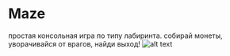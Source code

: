 # Maze
простая консольная игра по типу лабиринта. собирай монеты, уворачивайся от врагов, найди выход!
![alt text](https://github.com/sunmeat/maze/blob/master/photo_2021-09-18_21-04-13.jpg?raw=true)
